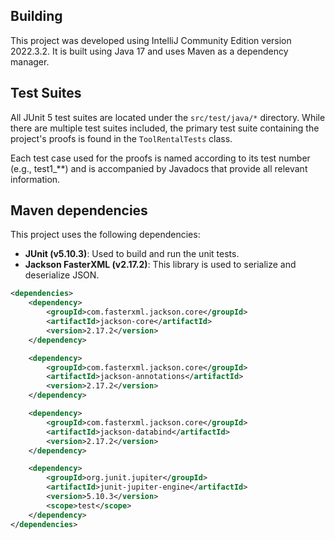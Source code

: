 ## Building

This project was developed using IntelliJ Community Edition version 2022.3.2. It is built using Java 17 and uses Maven as a dependency manager.<br>

## Test Suites
All JUnit 5 test suites are located under the `src/test/java/*` directory. While there are multiple test suites included, the primary test suite containing the project's proofs is found in the `ToolRentalTests` class.

Each test case used for the proofs is named according to its test number (e.g., test1_**) and is accompanied by Javadocs that provide all relevant information.

## Maven dependencies

This project uses the following dependencies:
- **JUnit (v5.10.3)**: Used to build and run the unit tests.
- **Jackson FasterXML (v2.17.2)**: This library is used to serialize and deserialize JSON.

```xml
<dependencies>
    <dependency>
        <groupId>com.fasterxml.jackson.core</groupId>
        <artifactId>jackson-core</artifactId>
        <version>2.17.2</version>
    </dependency>

    <dependency>
        <groupId>com.fasterxml.jackson.core</groupId>
        <artifactId>jackson-annotations</artifactId>
        <version>2.17.2</version>
    </dependency>

    <dependency>
        <groupId>com.fasterxml.jackson.core</groupId>
        <artifactId>jackson-databind</artifactId>
        <version>2.17.2</version>
    </dependency>

    <dependency>
        <groupId>org.junit.jupiter</groupId>
        <artifactId>junit-jupiter-engine</artifactId>
        <version>5.10.3</version>
        <scope>test</scope>
    </dependency>
</dependencies>
```


